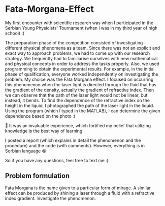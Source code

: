 # Fata-Morgana-Effect

My first encounter with scientific research was when I participated in the Serbian Young Physicists' Tournament (when I was in my third year of high school) :)

The preparation phase of the competition consisted of investigating different physical phenomena as a team. Since there was not an explicit and exact way to approach problems, we had to come up with our research strategy. We frequently had to familiarise ourselves with new mathematical and physical concepts in order to address the tasks properly. Also, we used programming to obtain the experimental results. For example, in the initial phase of qualification, everyone worked independently on investigating the problem. My choice was the Fata Morgana effect. I focused on occurring this phenomenon when the laser light is directed through the fluid that has the gradient of the density, actually the gradient of refractive index. Then we can observe that the path of the laser light would not be linear, but instead, it bends. To find the dependence of the refractive index on the height in the liquid, I photographed the path of the laser light in the liquid. Using the program (which I typed in the MATLAB), I can determine the given dependence based on the photo :)

:round_pushpin: It was an invaluable experience, which fortified my belief that utilizing knowledge is the best way of learning

I posted a report (which explains in detail the phenomenon and the procedure) and the code (with comments). However, everything is in Serbian language 😢

So if you have any questions, feel free to text me :)

## Problem formulation

Fata Morgana is the name given to a particular form of mirage. A similar effect can be produced by shining a laser through a fluid with a refractive index gradient. Investigate the phenomenon.
